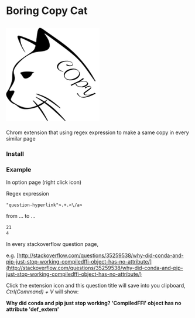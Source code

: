 # Boring Copy Cat

![Logo](https://github.com/samcheuk/boring-copy-cat/blob/master/copy_cat.png?raw=true)
---
Chrom extension that using regex expression to make a same copy in every similar page

### Install



### Example

In option page (right click icon)

Regex expression

```
"question-hyperlink">.+.<\/a>
```

from ... to ...

```
21
4
```

In every stackoverflow question page,

e.g. [http://stackoverflow.com/questions/35259538/why-did-conda-and-pip-just-stop-working-compiledffi-object-has-no-attribute/](http://stackoverflow.com/questions/35259538/why-did-conda-and-pip-just-stop-working-compiledffi-object-has-no-attribute/)

Click the extension icon and this question title will save into you clipboard, *Ctrl(Command) + V* will show:

**Why did conda and pip just stop working? 'CompiledFFI' object has no attribute 'def_extern'**

